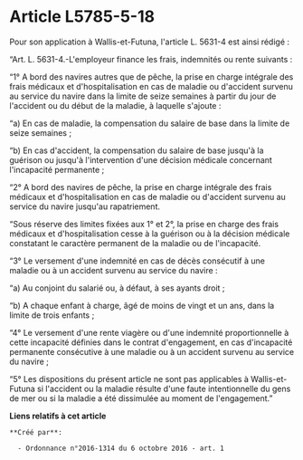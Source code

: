 # Article L5785-5-18

Pour son application à Wallis-et-Futuna, l'article L. 5631-4 est ainsi rédigé : 

“Art. L. 5631-4.-L'employeur finance les frais, indemnités ou rente suivants : 

“1° A bord des navires autres que de pêche, la prise en charge intégrale des frais médicaux et d'hospitalisation en cas de
maladie ou d'accident survenu au service du navire dans la limite de seize semaines à partir du jour de l'accident ou du
début de la maladie, à laquelle s'ajoute : 

“a) En cas de maladie, la compensation du salaire de base dans la limite de seize semaines ; 

“b) En cas d'accident, la compensation du salaire de base jusqu'à la guérison ou jusqu'à l'intervention d'une décision
médicale concernant l'incapacité permanente ; 

“2° A bord des navires de pêche, la prise en charge intégrale des frais médicaux et d'hospitalisation en cas de maladie ou
d'accident survenu au service du navire jusqu'au rapatriement. 

“Sous réserve des limites fixées aux 1° et 2°, la prise en charge des frais médicaux et d'hospitalisation cesse à la guérison
ou à la décision médicale constatant le caractère permanent de la maladie ou de l'incapacité. 

“3° Le versement d'une indemnité en cas de décès consécutif à une maladie ou à un accident survenu au service du navire : 

“a) Au conjoint du salarié ou, à défaut, à ses ayants droit ; 

“b) A chaque enfant à charge, âgé de moins de vingt et un ans, dans la limite de trois enfants ; 

“4° Le versement d'une rente viagère ou d'une indemnité proportionnelle à cette incapacité définies dans le contrat
d'engagement, en cas d'incapacité permanente consécutive à une maladie ou à un accident survenu au service du navire ; 

“5° Les dispositions du présent article ne sont pas applicables à Wallis-et-Futuna si l'accident ou la maladie résulte d'une
faute intentionnelle du gens de mer ou si la maladie a été dissimulée au moment de l'engagement.”

**Liens relatifs à cet article**

	**Créé par**:

	  - Ordonnance n°2016-1314 du 6 octobre 2016 - art. 1
